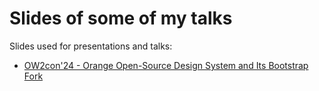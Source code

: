 # Slides of some of my talks

Slides used for presentations and talks:

* [OW2con'24 - Orange Open-Source Design System and Its Bootstrap Fork](/ow2con24/README.md)
